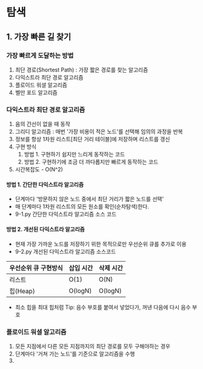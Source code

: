 # 탐색

## 1. 가장 빠른 길 찾기
### 가장 빠르게 도달하는 방법
   1. 최단 경로(Shortest Path) : 가장 짧은 경로를 찾는 알고리즘
   2. 다익스트라 최단 경로 알고리즘
   3. 플로이드 워셜 알고리즘 
   4. 벨만 포드 알고리즘

### 다익스트라 최단 경로 알고리즘
   1. 음의 간선이 없을 때 동작
   2. 그리디 알고리즘 : 매번 '가장 비용이 적은 노드'를 선택해 임의의 과정을 반복
   3. 정보를 항상 1차원 리스트[최단 거리 테이블]에 저장하며 리스트를 갱신
   4. 구현 방식
      1. 방법 1. 구현하기 쉽지만 느리게 동작하는 코드
      2. 방법 2. 구현하기에 조금 더 까다롭지만 빠르게 동작하는 코드
   5. 시간복잡도 - O(N^2)
      
#### 방법 1. 간단한 다익스트라 알고리즘
   - 단계마다 '방문하지 않은 노드 중에서 최단 거리가 짧은 노드를 선택'
   - 매 단계마다 1차원 리스트의 모든 원소를 확인(순차탐색)한다.
   - 9-1.py 간단한 다익스트라 알고리즘 소스 코드

#### 방법 2. 개선된 다익스트라 알고리즘
   - 현재 가장 가까운 노드를 저장하기 위한 목적으로만 우선순위 큐를 추가로 이용
   - 9-2.py 개선된 다익스트라 알고리즘 소스코드
   
|우선순위 큐 구현방식 |삽입 시간|삭제 시간|
|-----|----|----|
|리스트|O(1)|O(N)|
|힙(Heap)|O(logN)|O(logN)|
   - 최소 힙을 최대 힙처럼 Tip: 음수 부호를 붙여서 넣었다가, 꺼낸 다음에 다시 음수 부호

### 플로이드 워셜 알고리즘
   1. 모든 지점에서 다른 모든 지점까지의 최단 경로를 모두 구해야하는 경우
   2. 단계마다 '거쳐 가는 노드'를 기준으로 알고리즘을 수행
   3. 